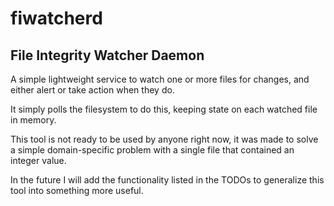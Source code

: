 # fiwatcherd

## File Integrity Watcher Daemon

A simple lightweight service to watch one or more files for changes, and either alert or take action when they do.

It simply polls the filesystem to do this, keeping state on each watched file in memory.

This tool is not ready to be used by anyone right now, it was made to solve a simple domain-specific problem with a single file that contained an integer value.

In the future I will add the functionality listed in the TODOs to generalize this tool into something more useful.

